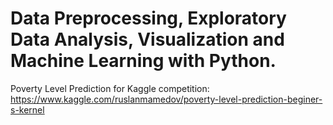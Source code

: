 # Data Preprocessing, Exploratory Data Analysis, Visualization and Machine Learning with Python.
Poverty Level Prediction for Kaggle competition: https://www.kaggle.com/ruslanmamedov/poverty-level-prediction-beginer-s-kernel
